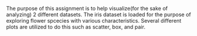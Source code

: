 The purpose of this assignment is to help visualize(for the sake of analyzing) 2 different datasets. 
The iris dataset is loaded for the purpose of exploring flower spcecies with various characteristics. 
Several different plots are utilized to do this such as scatter, box, and pair. 
